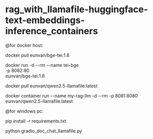 # rag_with_llamafile-huggingface-text-embeddings-inference_containers

@for docker host:

docker pull   eunvan/bge-tei:1.8

docker run -d --rm --name tei-bge \
  -p 8082:80 \
  eunvan/bge-tei:1.8

docker pull eunvan/qwen2.5-llamafile:latest

docker container run --name my-rag-llm -d --rm -p 8081:8080 eunvan/qwen2.5-llamafile:latest

@for windows pc: 

pip install -r requirements.txt

python gradio_doc_chat_llamafile.py

